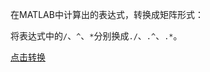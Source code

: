 在MATLAB中计算出的表达式，转换成矩阵形式：

将表达式中的`/`、`^`、`*`分别换成`./`、`.^`、`.*`。

[点击转换](https://matlab-replace-4g794mjk7eb847a1-1304393382.ap-shanghai.app.tcloudbase.com/)